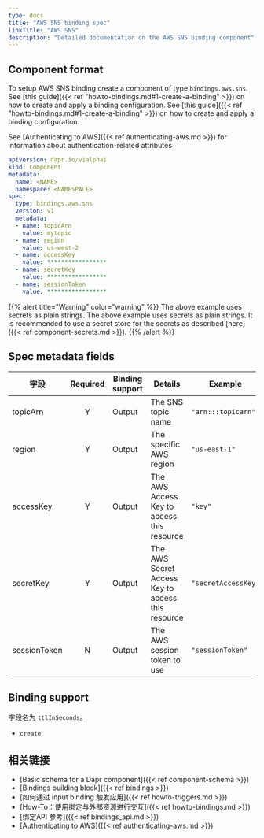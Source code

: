 ```yaml
---
type: docs
title: "AWS SNS binding spec"
linkTitle: "AWS SNS"
description: "Detailed documentation on the AWS SNS binding component"
---
```


## Component format

To setup AWS SNS binding create a component of type `bindings.aws.sns`. See [this guide]({{< ref "howto-bindings.md#1-create-a-binding" >}}) on how to create and apply a binding configuration. See [this guide]({{< ref "howto-bindings.md#1-create-a-binding" >}}) on how to create and apply a binding configuration.

See [Authenticating to AWS]({{< ref authenticating-aws.md >}}) for information about authentication-related attributes

```yaml
apiVersion: dapr.io/v1alpha1
kind: Component
metadata:
  name: <NAME>
  namespace: <NAMESPACE>
spec:
  type: bindings.aws.sns
  version: v1
  metadata:
  - name: topicArn
    value: mytopic
  - name: region
    value: us-west-2
  - name: accessKey
    value: *****************
  - name: secretKey
    value: *****************
  - name: sessionToken
    value: *****************

```

{{% alert title="Warning" color="warning" %}}
The above example uses secrets as plain strings. The above example uses secrets as plain strings. It is recommended to use a secret store for the secrets as described [here]({{< ref component-secrets.md >}}).
{{% /alert %}}

## Spec metadata fields

| 字段           | Required | Binding support | Details                                           | Example             |
| ------------ |:--------:| --------------- | ------------------------------------------------- | ------------------- |
| topicArn     |    Y     | Output          | The SNS topic name                                | `"arn:::topicarn"`  |
| region       |    Y     | Output          | The specific AWS region                           | `"us-east-1"`       |
| accessKey    |    Y     | Output          | The AWS Access Key to access this resource        | `"key"`             |
| secretKey    |    Y     | Output          | The AWS Secret Access Key to access this resource | `"secretAccessKey"` |
| sessionToken |    N     | Output          | The AWS session token to use                      | `"sessionToken"`    |

## Binding support

字段名为 `ttlInSeconds`。

- `create`

## 相关链接

- [Basic schema for a Dapr component]({{< ref component-schema >}})
- [Bindings building block]({{< ref bindings >}})
- [如何通过 input binding 触发应用]({{< ref howto-triggers.md >}})
- [How-To：使用绑定与外部资源进行交互]({{< ref howto-bindings.md >}})
- [绑定API 参考]({{< ref bindings_api.md >}})
- [Authenticating to AWS]({{< ref authenticating-aws.md >}})
